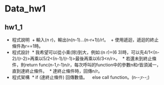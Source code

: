 # Data_hw1
## hw1_1
* 程式說明
  + 輸入(n r)，輸出(n(n-1)...(n-r+1))/r!。
  + 使用遞迴，遞迴的終止條件為r==1時。
* 程式設計
  * 我希望可以從小乘(除)到大，例如:(n r)=(6 3)時，可以先4/1<(n-2)/(r-2)>再乘以5/2<(n-1)/(r-1)>最後再乘以6/3<n/r>。
  * 若還未到終止條件，則return func(n-1,r-1)n/r，每次呼叫的function中的參數n和r皆須減一，直到達終止條件。
  * 達終止條件時，回傳n/r。
* 程式架構
  * if (達終止條件) 回傳數值。
    else call function。(n--;r--;)

